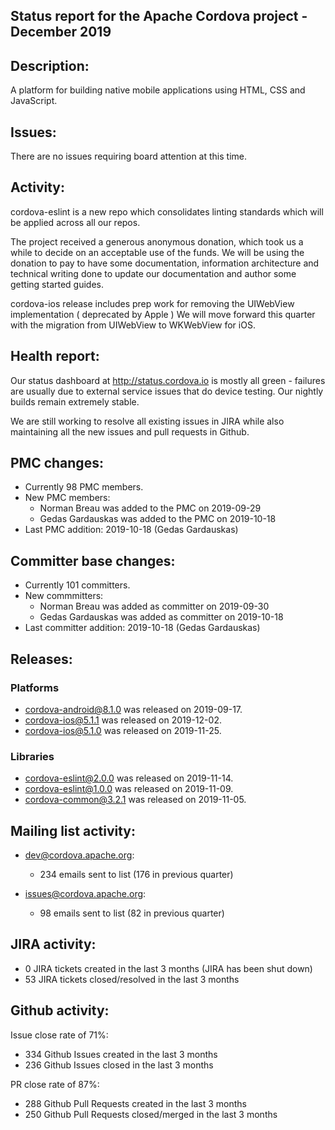 

## Status report for the Apache Cordova project - December 2019

## Description: 
 
A platform for building native mobile applications using HTML, CSS and JavaScript.

## Issues: 

There are no issues requiring board attention at this time.
  
## Activity: 

cordova-eslint is a new repo which consolidates linting standards which will be applied across all our repos.

The project received a generous anonymous donation, which took us a while to decide on an acceptable use of the funds.  We will be using the donation to pay to have some documentation, information architecture and technical writing done to update our documentation and author some getting started guides.

cordova-ios release includes prep work for removing the UIWebView implementation ( deprecated by Apple )
We will move forward this quarter with the migration from UIWebView to WKWebView for iOS.

   
## Health report: 

Our status dashboard at http://status.cordova.io is mostly all green - failures are usually due to external service issues that do device testing. Our nightly builds remain extremely stable.

We are still working to resolve all existing issues in JIRA while also maintaining all the new issues and pull requests in Github.

## PMC changes: 
   
 - Currently 98 PMC members. 
 - New PMC members: 
    - Norman Breau was added to the PMC on 2019-09-29
    - Gedas Gardauskas was added to the PMC on 2019-10-18
 - Last PMC addition: 2019-10-18 (Gedas Gardauskas) 
   
## Committer base changes: 
   
 - Currently 101 committers. 
 - New commmitters: 
    - Norman Breau was added as committer on 2019-09-30
    - Gedas Gardauskas was added as committer on 2019-10-18
 - Last committer addition: 2019-10-18 (Gedas Gardauskas)
   
## Releases: 

### Platforms

- cordova-android@8.1.0 was released on 2019-09-17.
- cordova-ios@5.1.1 was released on 2019-12-02.
- cordova-ios@5.1.0 was released on 2019-11-25.

### Libraries

- cordova-eslint@2.0.0 was released on 2019-11-14.
- cordova-eslint@1.0.0 was released on 2019-11-09.
- cordova-common@3.2.1 was released on 2019-11-05.


## Mailing list activity: 

 - dev@cordova.apache.org:  
    -  234 emails sent to list (176 in previous quarter) 
   
 - issues@cordova.apache.org:  
    - 98 emails sent to list (82 in previous quarter) 
 
## JIRA activity: 

 - 0 JIRA tickets created in the last 3 months (JIRA has been shut down)
 - 53 JIRA tickets closed/resolved in the last 3 months
 
 ## Github activity: 
 
 Issue close rate of 71%:
 - 334 Github Issues created in the last 3 months 
 - 236 Github Issues closed in the last 3 months 
 
 PR close rate of 87%:
 - 288 Github Pull Requests created in the last 3 months 
 - 250 Github Pull Requests closed/merged in the last 3 months 
